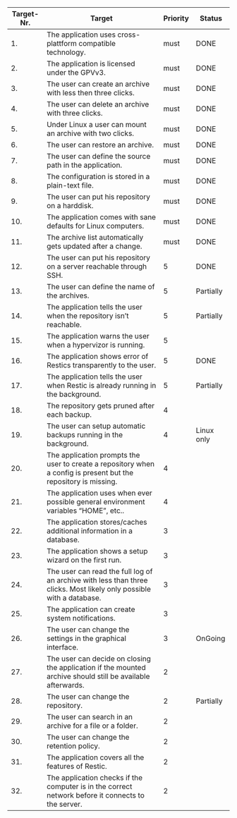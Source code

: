 | Target-Nr. | Target                                                                                                               | Priority | Status     |
| ---------- | -------------------------------------------------------------------------------------------------------------------- | -------- | ---------- |
| 1\.        | The application uses cross-plattform compatible technology.                                                          | must     | DONE       |
| 2\.        | The application is licensed under the GPVv3.                                                                         | must     | DONE       |
| 3\.        | The user can create an archive with less then three clicks.                                                          | must     | DONE       |
| 4\.        | The user can delete an archive with three clicks.                                                                    | must     | DONE       |
| 5\.        | Under Linux a user can mount an archive with two clicks.                                                             | must     | DONE       |
| 6\.        | The user can restore an archive.                                                                                     | must     | DONE       |
| 7\.        | The user can define the source path in the application.                                                              | must     | DONE       |
| 8\.        | The configuration is stored in a plain-text file.                                                                    | must     | DONE       |
| 9\.        | The user can put his repository on a harddisk.                                                                       | must     | DONE       |
| 10\.       | The application comes with sane defaults for Linux computers.                                                        | must     | DONE       |
| 11\.       | The archive list automatically gets updated after a change.                                                          | must     | DONE       |
| 12\.       | The user can put his repository on a server reachable through SSH.                                                   | 5        | DONE       |
| 13\.       | The user can define the name of the archives.                                                                        | 5        | Partially  |
| 14\.       | The application tells the user when the repository isn’t reachable.                                                  | 5        | Partially  |
| 15\.       | The application warns the user when a hypervizor is running.                                                         | 5        |            |
| 16\.       | The application shows error of Restics transparently to the user.                                                    | 5        | DONE       |
| 17\.       | The application tells the user when Restic is already running in the background.                                     | 5        | Partially  |
| 18\.       | The repository gets pruned after each backup.                                                                        | 4        |            |
| 19\.       | The user can setup automatic backups running in the background.                                                      | 4        | Linux only |
| 20\.       | The application prompts the user to create a repository when a config is present but the repository is missing.      | 4        |            |
| 21\.       | The application uses when ever possible general environment variables “HOME”, etc..                                  | 4        |            |
| 22\.       | The application stores/caches additional information in a database.                                                  | 3        |            |
| 23\.       | The application shows a setup wizard on the first run.                                                               | 3        |            |
| 24\.       | The user can read the full log of an archive with less than three clicks. Most likely only possible with a database. | 3        |            |
| 25\.       | The application can create system notifications.                                                                     | 3        |            |
| 26\.       | The user can change the settings in the graphical interface.                                                         | 3        | OnGoing    |
| 27\.       | The user can decide on closing the application if the mounted archive should still be available afterwards.          | 2        |            |
| 28\.       | The user can change the repository.                                                                                  | 2        | Partially  |
| 29\.       | The user can search in an archive for a file or a folder.                                                            | 2        |            |
| 30\.       | The user can change the retention policy.                                                                            | 2        |            |
| 31\.       | The application covers all the features of Restic.                                                                   | 2        |            |
| 32\.       | The application checks if the computer is in the correct network before it connects to the server.                   | 2        |            |
